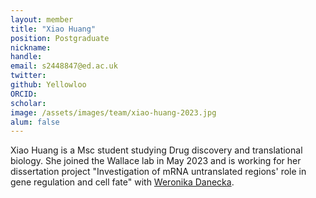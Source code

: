 ```yaml
---
layout: member
title: "Xiao Huang"
position: Postgraduate
nickname:
handle: 
email: s2448847@ed.ac.uk
twitter: 
github: Yellowloo
ORCID: 
scholar: 
image: /assets/images/team/xiao-huang-2023.jpg
alum: false
---
```


Xiao Huang is a Msc student studying Drug discovery and translational biology. She joined the Wallace lab in May 2023 and is working for her dissertation project "Investigation of mRNA untranslated regions' role in gene regulation and cell fate" with [Weronika Danecka](wernoika-danecka).


